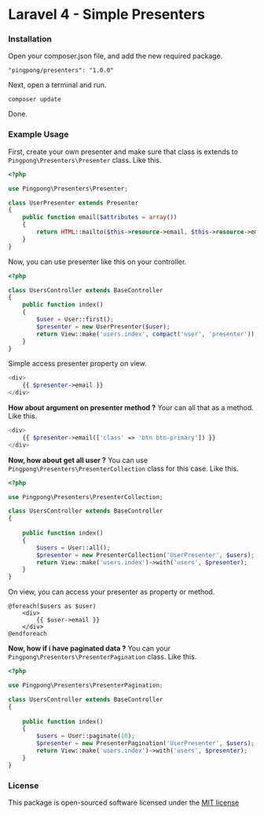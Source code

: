 Laravel 4 - Simple Presenters
=============================

### Installation

Open your composer.json file, and add the new required package.
	
 	"pingpong/presenters": "1.0.0" 

Next, open a terminal and run.

  	composer update 

Done.

### Example Usage

First, create your own presenter and make sure that class is extends to `Pingpong\Presenters\Presenter` class. Like this.

```php
<?php

use Pingpong\Presenters\Presenter;

class UserPresenter extends Presenter
{
	public function email($attributes = array())
	{
		return HTML::mailto($this->resource->email, $this->resource->email, $attributes);
	}
}

```

Now, you can use presenter like this on your controller.

```php
<?php

class UsersController extends BaseController
{
	public function index()
	{
		$user = User::first();
		$presenter = new UserPresenter($user);
		return View::make('users.index', compact('user', 'presenter'));
	}
}

```

Simple access presenter property on view.
```php
<div>
	{{ $presenter->email }}
</div>
```

**How about argument on presenter method ?**
Your can all that as a method. Like this.
```php
<div>
	{{ $presenter->email(['class' => 'btn btn-primary']) }}
</div>
```

**Now, how about get all user ?**
You can use `Pingpong\Presenters\PresenterCollection` class for this case.
Like this.

```php
<?php

use Pingpong\Presenters\PresenterCollection;

class UsersController extends BaseController
{
	
	public function index()
	{
		$users = User::all();
		$presenter = new PresenterCollection('UserPresenter', $users);
		return View::make('users.index')->with('users', $presenter);
	}
}
```

On view, you can access your presenter as property or method.

```
@foreach($users as $user)
	<div>
		{{ $user->email }}
	</div>
@endforeach
```

**Now, how if i have paginated data ?**
You can your `Pingpong\Presenters\PresenterPagination` class.
Like this.

```php
<?php

use Pingpong\Presenters\PresenterPagination;

class UsersController extends BaseController
{
	
	public function index()
	{
		$users = User::paginate(10);
		$presenter = new PresenterPagination('UserPresenter', $users);
		return View::make('users.index')->with('users', $presenter);
	}
}
```

### License

This package is open-sourced software licensed under the [MIT license](http://opensource.org/licenses/MIT)